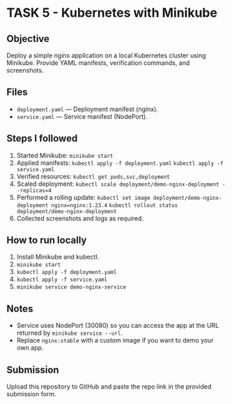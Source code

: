 # TASK 5 - Kubernetes with Minikube

## Objective
Deploy a simple nginx application on a local Kubernetes cluster using Minikube. Provide YAML manifests, verification commands, and screenshots.

## Files
- `deployment.yaml` — Deployment manifest (nginx).
- `service.yaml` — Service manifest (NodePort).

## Steps I followed
1. Started Minikube:
   `minikube start`
2. Applied manifests:
   `kubectl apply -f deployment.yaml`
   `kubectl apply -f service.yaml`
3. Verified resources:
   `kubectl get pods,svc,deployment`
4. Scaled deployment:
   `kubectl scale deployment/demo-nginx-deployment --replicas=4`
5. Performed a rolling update:
   `kubectl set image deployment/demo-nginx-deployment nginx=nginx:1.23.4`
   `kubectl rollout status deployment/demo-nginx-deployment`
6. Collected screenshots and logs as required.

## How to run locally
1. Install Minikube and kubectl.
2. `minikube start`
3. `kubectl apply -f deployment.yaml`
4. `kubectl apply -f service.yaml`
5. `minikube service demo-nginx-service`

## Notes
- Service uses NodePort (30080) so you can access the app at the URL returned by `minikube service --url`.
- Replace `nginx:stable` with a custom image if you want to demo your own app.

## Submission
Upload this repository to GitHub and paste the repo link in the provided submission form.

